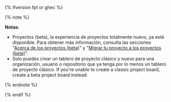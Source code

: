 {% ifversion fpt or ghec %}

{% note %}

**Notas:**

* Proyectos (beta), la experiencia de proyectos totalmente nuevo, ya está disponible. Para obtener más información, consulta las secciones "[Acerca de los proyectos (beta)](/issues/trying-out-the-new-projects-experience/about-projects)" y "[Migrar tu proyecto a los proyectos (beta)](/issues/trying-out-the-new-projects-experience/migrating-your-project)".
* Solo puedes crear un tablero de proyecto clásico y nuevo para una organización, usuario o repositorio que ya tenga por lo menos un tablero de proyecto clásico. If you're unable to create a classic project board, create a beta project board instead.

{% endnote %}

{% endif %}
